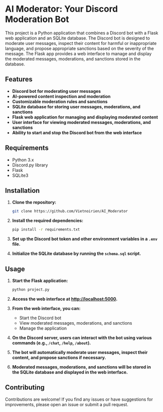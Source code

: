 # AI Moderator: Your Discord Moderation Bot

This project is a Python application that combines a Discord bot with a Flask web application and an SQLite database. The Discord bot is designed to moderate user messages, inspect their content for harmful or inappropriate language, and propose appropriate sanctions based on the severity of the message. The Flask app provides a web interface to manage and display the moderated messages, moderations, and sanctions stored in the database.

## Features

- **Discord bot for moderating user messages**
- **AI-powered content inspection and moderation**
- **Customizable moderation rules and sanctions**
- **SQLite database for storing user messages, moderations, and sanctions**
- **Flask web application for managing and displaying moderated content**
- **User interface for viewing moderated messages, moderations, and sanctions**
- **Ability to start and stop the Discord bot from the web interface**

## Requirements

- Python 3.x
- Discord.py library
- Flask
- SQLite3

## Installation

1. **Clone the repository:**
    ```bash
    git clone https://github.com/Vietnoirien/AI_Moderator
    ```

2. **Install the required dependencies:**
    ```bash
    pip install -r requirements.txt
    ```

3. **Set up the Discord bot token and other environment variables in a `.env` file.**

4. **Initialize the SQLite database by running the `schema.sql` script.**

## Usage

1. **Start the Flask application:**
    ```bash
    python project.py
    ```

2. **Access the web interface at [http://localhost:5000](http://localhost:5000).**

3. **From the web interface, you can:**
    - Start the Discord bot
    - View moderated messages, moderations, and sanctions
    - Manage the application

4. **On the Discord server, users can interact with the bot using various commands (e.g., `/chat`, `/help`, `/about`).**

5. **The bot will automatically moderate user messages, inspect their content, and propose sanctions if necessary.**

6. **Moderated messages, moderations, and sanctions will be stored in the SQLite database and displayed in the web interface.**

## Contributing

Contributions are welcome! If you find any issues or have suggestions for improvements, please open an issue or submit a pull request.
